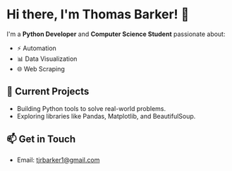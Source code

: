 # Hi there, I'm Thomas Barker! 👋
I'm a **Python Developer** and **Computer Science Student** passionate about:
- ⚡ Automation
- 📊 Data Visualization
- 🌐 Web Scraping  

## 🚀 Current Projects
- Building Python tools to solve real-world problems.  
- Exploring libraries like Pandas, Matplotlib, and BeautifulSoup.  

## 📫 Get in Touch
- Email: [tjrbarker1@gmail.com](mailto:tjrbarker1@gmail.com)
